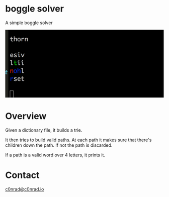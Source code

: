 # boggle solver

A simple boggle solver

![boggle.gif](boggle.gif)

# Overview

Given a dictionary file, it builds a trie. 

It then tries to build valid paths. At each path it makes sure that there's children down the path. If not the path is discarded. 

If a path is a valid word over 4 letters, it prints it.

# Contact

c0nrad@c0nrad.io